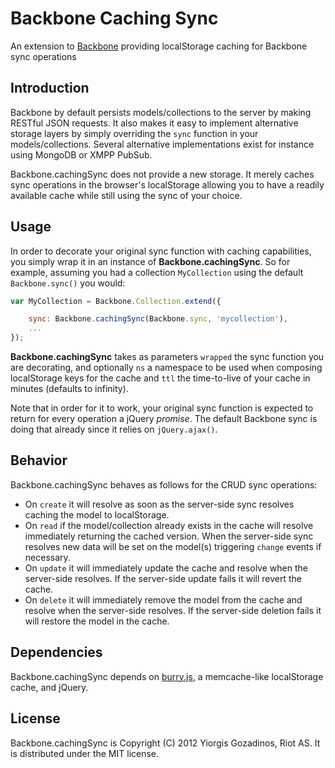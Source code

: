 # Backbone Caching Sync

An extension to [Backbone] providing localStorage caching for Backbone sync operations

## Introduction

Backbone by default persists models/collections to the server by making RESTful JSON requests. It also makes it easy to implement alternative storage layers by simply overriding the `sync` function in your models/collections. Several alternative implementations exist for instance using MongoDB or XMPP PubSub.

Backbone.cachingSync does not provide a new storage. It merely caches sync operations in the browser's localStorage allowing you to have a readily available cache while still using the sync of your choice.

## Usage

In order to decorate your original sync function with caching capabilities, you simply wrap it in an instance of **Backbone.cachingSync**. So for example, assuming you had a collection `MyCollection` using the default `Backbone.sync()` you would:

```javascript
var MyCollection = Backbone.Collection.extend({

    sync: Backbone.cachingSync(Backbone.sync, 'mycollection'),
    ...
});
```

**Backbone.cachingSync** takes as parameters `wrapped` the sync function you are decorating, and optionally `ns` a namespace to be used when composing localStorage keys for the cache and `ttl` the time-to-live of your cache in minutes (defaults to infinity).

Note that in order for it to work, your original sync function is expected to return for every operation a jQuery *promise*. The default Backbone sync is doing that already since it relies on `jQuery.ajax()`.

## Behavior

Backbone.cachingSync behaves as follows for the CRUD sync operations:

* On `create` it will resolve as soon as the server-side sync resolves caching the model to localStorage.
* On `read` if the model/collection already exists in the cache will resolve immediately returning the cached version. When the server-side sync resolves new data will be set on the model(s) triggering `change` events if necessary.
* On `update` it will immediately update the cache and resolve when the server-side resolves. If the server-side update fails it will revert the cache.
* On `delete` it will immediately remove the model from the cache and resolve when the server-side resolves. If the server-side deletion fails it will restore the model in the cache.

## Dependencies

Backbone.cachingSync depends on [burry.js], a memcache-like localStorage cache, and jQuery.

## License

Backbone.cachingSync is Copyright (C) 2012 Yiorgis Gozadinos, Riot AS.
It is distributed under the MIT license.

[Backbone]: http://documentcloud.github.com/backbone
[burry.js]: http://github.com/ggozad/burry.js